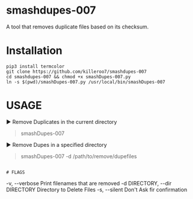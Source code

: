 # smashdupes-007
A tool that removes duplicate files based on its checksum.

# Installation
```
pip3 install termcolor
git clone https://github.com/killeroo7/smashdupes-007
cd smashdupes-007 && chmod +x smashDupes-007.py
ln -s $(pwd)/smashDupes-007.py /usr/local/bin/smashDupes-007
```

# USAGE

▶ Remove Duplicates in the current directory

> smashDupes-007

▶ Remove Dupes in a specified directory

> smashDupes-007 -d /path/to/remove/dupefiles
```

# FLAGS
```
  -v, --verbose         Print filenames that are removed
  -d DIRECTORY, --dir DIRECTORY
                        Directory to Delete Files
  -s, --silent          Don't Ask fir confirmation
```
